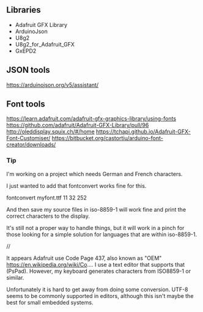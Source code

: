 
## Libraries

* Adafruit GFX Library
* ArduinoJson
* U8g2
* U8g2_for_Adafruit_GFX
* GxEPD2

## JSON tools

https://arduinojson.org/v5/assistant/

## Font tools

https://learn.adafruit.com/adafruit-gfx-graphics-library/using-fonts
https://github.com/adafruit/Adafruit-GFX-Library/pull/96
http://oleddisplay.squix.ch/#/home
https://tchapi.github.io/Adafruit-GFX-Font-Customiser/
https://bitbucket.org/castortiu/arduino-font-creator/downloads/

### Tip

I'm working on a project which needs German and French characters.

I just wanted to add that fontconvert works fine for this.

fontconvert myfont.ttf 11 32 252

And then save my source files in iso-8859-1 will work fine and print the correct characters to the display.

It's still not a proper way to handle things, but it will work in a pinch for those looking for a simple solution for languages that are within iso-8859-1.


//

It appears Adafruit use Code Page 437, also known as "OEM" https://en.wikipedia.org/wiki/Co.... I use a text editor that supports that (PsPad). However, my keyboard generates characters from ISO8859-1 or similar.

 

Unfortunately it is hard to get away from doing some conversion. UTF-8 seems to be commonly supported in editors, although this isn't maybe the best for small embedded systems.
